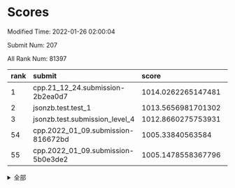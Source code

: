 # Scores

Modified Time: 2022-01-26 02:00:04

Submit Num: 207

All Rank Num: 81397

| rank |               submit               |       score        |       sigma        | pk_num |
| :--- | :--------------------------------- | :----------------- | :----------------- | :----- |
| 1    | cpp.21_12_24.submission-2b2ea0d7   | 1014.0262265147481 | 0.8036342742143147 | 1573   |
| 2    | jsonzb.test.test_1                 | 1013.5656981701302 | 0.830925775953952  | 1575   |
| 3    | jsonzb.test.submission_level_4     | 1012.8660275753931 | 0.8175766052953027 | 1577   |
| 54   | cpp.2022_01_09.submission-816672bd | 1005.33840563584   | 0.7351782588651204 | 1575   |
| 55   | cpp.2022_01_09.submission-5b0e3de2 | 1005.1478558367796 | 0.7300171810238613 | 1568   |


<details>
<summary>全部</summary>

| rank |                 submit                 |       score        |       sigma        | pk_num |
| :--- | :------------------------------------- | :----------------- | :----------------- | :----- |
| 1    | cpp.21_12_24.submission-2b2ea0d7       | 1014.0262265147481 | 0.8036342742143147 | 1573   |
| 2    | jsonzb.test.test_1                     | 1013.5656981701302 | 0.830925775953952  | 1575   |
| 3    | jsonzb.test.submission_level_4         | 1012.8660275753931 | 0.8175766052953027 | 1577   |
| 4    | gobigger.level_3.submission_level_3_33 | 1011.4538695012317 | 0.7638832478100848 | 1570   |
| 5    | gobigger.level_3.submission_level_3_16 | 1011.377189054298  | 0.7857975841796442 | 1572   |
| 6    | gobigger.level_3.submission_level_3_35 | 1011.3418259633565 | 0.7727361628707768 | 1571   |
| 7    | gobigger.level_3.submission_level_3_21 | 1011.3264840698604 | 0.7910080547517936 | 1573   |
| 8    | gobigger.level_3.submission_level_3_19 | 1010.9529810957863 | 0.7644759657376262 | 1573   |
| 9    | gobigger.level_3.submission_level_3_14 | 1010.8848774410656 | 0.7582592570012503 | 1573   |
| 10   | gobigger.level_3.submission_level_3_38 | 1010.8672361995872 | 0.7615973256328687 | 1573   |
| 11   | gobigger.level_3.submission_level_3_27 | 1010.8667460395526 | 0.7750963949622196 | 1572   |
| 12   | gobigger.level_3.submission_level_3_10 | 1010.8407022083051 | 0.7656747607582262 | 1573   |
| 13   | gobigger.level_3.submission_level_3_40 | 1010.7910318898082 | 0.7762194044636246 | 1568   |
| 14   | gobigger.level_3.submission_level_3_30 | 1010.7226306605419 | 0.7674373489407397 | 1571   |
| 15   | gobigger.level_3.submission_level_3_32 | 1010.7043415015456 | 0.7848141835049189 | 1568   |
| 16   | gobigger.level_3.submission_level_3_2  | 1010.6864942799907 | 0.7605077743828316 | 1572   |
| 17   | gobigger.level_3.submission_level_3_26 | 1010.602393309113  | 0.74586202704494   | 1574   |
| 18   | gobigger.level_3.submission_level_3_34 | 1010.5875797254583 | 0.7733945825771553 | 1577   |
| 19   | gobigger.level_3.submission_level_3_29 | 1010.5825171643429 | 0.7737894201113087 | 1577   |
| 20   | gobigger.level_3.submission_level_3_5  | 1010.4938254049226 | 0.7848217193364754 | 1575   |
| 21   | gobigger.level_3.submission_level_3_37 | 1010.4262169289681 | 0.7542187755904862 | 1572   |
| 22   | gobigger.level_3.submission_level_3_18 | 1010.3707252265644 | 0.7837360059967656 | 1575   |
| 23   | gobigger.level_3.submission_level_3_3  | 1010.2796110799773 | 0.7683862543378531 | 1570   |
| 24   | gobigger.level_3.submission_level_3_47 | 1010.160651332937  | 0.7358763280111539 | 1565   |
| 25   | gobigger.level_3.submission_level_3_25 | 1010.1145707099124 | 0.7476597498492723 | 1572   |
| 26   | gobigger.level_3.submission_level_3_31 | 1010.0575084041335 | 0.7610286901180363 | 1574   |
| 27   | gobigger.level_3.submission_level_3_7  | 1010.0247036568783 | 0.753879527292466  | 1567   |
| 28   | gobigger.level_3.submission_level_3_45 | 1009.9944987652771 | 0.7672237883791079 | 1568   |
| 29   | gobigger.level_3.submission_level_3_23 | 1009.948361081628  | 0.737136439596165  | 1575   |
| 30   | gobigger.level_3.submission_level_3_0  | 1009.8817297355581 | 0.7539320908208602 | 1574   |
| 31   | gobigger.level_3.submission_level_3_8  | 1009.8787327490063 | 0.7527390656266076 | 1574   |
| 32   | gobigger.level_3.submission_level_3_41 | 1009.7747210604005 | 0.7543617840741899 | 1574   |
| 33   | gobigger.level_3.submission_level_3_43 | 1009.7532941399655 | 0.7603641184245494 | 1575   |
| 34   | gobigger.level_3.submission_level_3_48 | 1009.7354993520994 | 0.7454272742784377 | 1573   |
| 35   | gobigger.level_3.submission_level_3_4  | 1009.7354950857374 | 0.7645309214474606 | 1577   |
| 36   | gobigger.level_3.submission_level_3_6  | 1009.7239828899459 | 0.7656414364784725 | 1572   |
| 37   | gobigger.level_3.submission_level_3_12 | 1009.6327009517989 | 0.7467487133935293 | 1569   |
| 38   | gobigger.level_3.submission_level_3_9  | 1009.6303171494992 | 0.7678444699938304 | 1573   |
| 39   | gobigger.level_3.submission_level_3_42 | 1009.5896637044713 | 0.7557657969617632 | 1572   |
| 40   | gobigger.level_3.submission_level_3_46 | 1009.4483691022242 | 0.7318102431638777 | 1571   |
| 41   | gobigger.level_3.submission_level_3_36 | 1009.4394406352134 | 0.77406541809627   | 1571   |
| 42   | gobigger.level_3.submission_level_3_49 | 1009.4327338876686 | 0.7419467129692859 | 1563   |
| 43   | gobigger.level_3.submission_level_3_1  | 1009.3221554690075 | 0.7733073045411781 | 1574   |
| 44   | gobigger.level_3.submission_level_3_11 | 1009.2619103671823 | 0.7346485573605944 | 1574   |
| 45   | gobigger.level_3.submission_level_3_44 | 1009.2464805447137 | 0.7328740378453158 | 1577   |
| 46   | gobigger.level_3.submission_level_3_24 | 1009.2458994598518 | 0.7640195206586464 | 1569   |
| 47   | gobigger.level_3.submission_level_3_20 | 1009.2380969137183 | 0.7441163597590527 | 1576   |
| 48   | gobigger.level_3.submission_level_3_28 | 1009.2028770569843 | 0.7345023861448915 | 1573   |
| 49   | gobigger.level_3.submission_level_3_22 | 1009.1771122729269 | 0.7527734125286448 | 1573   |
| 50   | gobigger.level_3.submission_level_3_13 | 1009.141137887801  | 0.7509590522072795 | 1572   |
| 51   | gobigger.level_3.submission_level_3_39 | 1008.7432522855194 | 0.7599356736484002 | 1573   |
| 52   | gobigger.level_3.submission_level_3_15 | 1008.707698043593  | 0.7400667355789741 | 1571   |
| 53   | gobigger.level_3.submission_level_3_17 | 1008.1268114524519 | 0.746803394851895  | 1575   |
| 54   | cpp.2022_01_09.submission-816672bd     | 1005.33840563584   | 0.7351782588651204 | 1575   |
| 55   | cpp.2022_01_09.submission-5b0e3de2     | 1005.1478558367796 | 0.7300171810238613 | 1568   |
| 56   | gobigger.level_1.submission_level_1_36 | 1004.5517077018177 | 0.7335802093826297 | 1575   |
| 57   | gobigger.level_1.submission_level_1_22 | 1004.4366999020281 | 0.7328528363921132 | 1568   |
| 58   | gobigger.level_1.submission_level_1_11 | 1004.3919586743739 | 0.7370811159796012 | 1575   |
| 59   | gobigger.level_1.submission_level_1_6  | 1004.016042955443  | 0.7134383846228787 | 1573   |
| 60   | gobigger.level_1.submission_level_1_16 | 1003.92203524154   | 0.7305812884626887 | 1573   |
| 61   | gobigger.level_1.submission_level_1_43 | 1003.9119786151397 | 0.7103333908112008 | 1572   |
| 62   | gobigger.level_1.submission_level_1_28 | 1003.9016827862735 | 0.7122099773835979 | 1569   |
| 63   | gobigger.level_1.submission_level_1_48 | 1003.8780909555086 | 0.718930239774984  | 1574   |
| 64   | gobigger.level_1.submission_level_1_19 | 1003.8547802753048 | 0.7259214448464848 | 1578   |
| 65   | gobigger.level_1.submission_level_1_12 | 1003.7892941587155 | 0.7125112055005719 | 1577   |
| 66   | gobigger.level_1.submission_level_1_40 | 1003.7882847101015 | 0.7167793821945045 | 1570   |
| 67   | gobigger.level_1.submission_level_1_21 | 1003.7739568360829 | 0.7217045459606943 | 1574   |
| 68   | gobigger.level_1.submission_level_1_49 | 1003.7631822276269 | 0.7272940056705826 | 1574   |
| 69   | gobigger.level_1.submission_level_1_34 | 1003.7020973953939 | 0.7259863383477975 | 1575   |
| 70   | gobigger.level_1.submission_level_1_30 | 1003.70121773976   | 0.705080605933251  | 1578   |
| 71   | gobigger.level_1.submission_level_1_18 | 1003.6144578779886 | 0.7192878190882662 | 1566   |
| 72   | gobigger.level_1.submission_level_1_42 | 1003.6005454588111 | 0.7163935330868102 | 1572   |
| 73   | gobigger.level_1.submission_level_1_46 | 1003.5999087638536 | 0.7321045894671266 | 1575   |
| 74   | gobigger.level_1.submission_level_1_45 | 1003.5770216822499 | 0.7138399646589934 | 1572   |
| 75   | gobigger.level_1.submission_level_1_25 | 1003.5741263425134 | 0.706729932518548  | 1570   |
| 76   | gobigger.level_1.submission_level_1_41 | 1003.4551690617204 | 0.7156104801376477 | 1572   |
| 77   | gobigger.level_1.submission_level_1_0  | 1003.4352427881081 | 0.7092848386546939 | 1575   |
| 78   | gobigger.level_1.submission_level_1_31 | 1003.4049067922964 | 0.7152313790623585 | 1572   |
| 79   | gobigger.level_1.submission_level_1_32 | 1003.3598743386813 | 0.7282563226602989 | 1569   |
| 80   | gobigger.level_1.submission_level_1_47 | 1003.3089651306997 | 0.709406634184487  | 1576   |
| 81   | gobigger.level_1.submission_level_1_39 | 1003.2897591270039 | 0.7066875542680083 | 1570   |
| 82   | gobigger.level_1.submission_level_1_29 | 1003.2770348792789 | 0.7328716476265801 | 1573   |
| 83   | gobigger.level_1.submission_level_1_37 | 1003.257772529319  | 0.7156054841746572 | 1575   |
| 84   | gobigger.level_1.submission_level_1_3  | 1003.219808322814  | 0.7281666213625452 | 1574   |
| 85   | gobigger.level_1.submission_level_1_5  | 1003.2120284054905 | 0.7151441474064165 | 1574   |
| 86   | gobigger.level_1.submission_level_1_33 | 1003.2119942116349 | 0.7197026231616871 | 1571   |
| 87   | gobigger.level_1.submission_level_1_17 | 1003.118333218558  | 0.7159734653244522 | 1577   |
| 88   | gobigger.level_1.submission_level_1_1  | 1003.1122928282782 | 0.7062162869694855 | 1566   |
| 89   | gobigger.level_1.submission_level_1_15 | 1002.954725969645  | 0.7074837672798134 | 1574   |
| 90   | gobigger.level_1.submission_level_1_7  | 1002.950836959451  | 0.7164692558141647 | 1571   |
| 91   | gobigger.level_1.submission_level_1_9  | 1002.844629269466  | 0.7169698464630176 | 1575   |
| 92   | gobigger.level_1.submission_level_1_4  | 1002.8141184754613 | 0.7127134511234772 | 1574   |
| 93   | gobigger.level_1.submission_level_1_35 | 1002.7047471308442 | 0.7272058629037956 | 1574   |
| 94   | gobigger.level_1.submission_level_1_26 | 1002.6548632255368 | 0.7145275684937299 | 1572   |
| 95   | gobigger.level_1.submission_level_1_24 | 1002.6270500154286 | 0.7272178813573384 | 1571   |
| 96   | gobigger.level_1.submission_level_1_44 | 1002.5580213591061 | 0.7181750562471049 | 1579   |
| 97   | gobigger.level_1.submission_level_1_27 | 1002.5394438639631 | 0.7211996848327781 | 1574   |
| 98   | gobigger.level_1.submission_level_1_14 | 1002.5267223092583 | 0.7080752890690614 | 1574   |
| 99   | gobigger.level_1.submission_level_1_23 | 1002.5031117513001 | 0.7312264500792117 | 1574   |
| 100  | gobigger.level_1.submission_level_1_10 | 1002.4373375797062 | 0.7115593245737827 | 1574   |
| 101  | gobigger.level_1.submission_level_1_13 | 1002.333014654592  | 0.7119289071147179 | 1570   |
| 102  | gobigger.level_1.submission_level_1_2  | 1002.1890180110502 | 0.7119837318329069 | 1577   |
| 103  | gobigger.level_1.submission_level_1_8  | 1002.1576971442485 | 0.7062365947519993 | 1569   |
| 104  | gobigger.level_1.submission_level_1_20 | 1001.9959869263641 | 0.7127798632569853 | 1569   |
| 105  | gobigger.level_1.submission_level_1_38 | 1001.6833369662747 | 0.7048532760518951 | 1576   |
| 106  | gobigger.random.submission_random_28   | 997.5194583790673  | 0.7263259806013156 | 1575   |
| 107  | gobigger.random.submission_random_1    | 997.3785705419818  | 0.7140951322173085 | 1573   |
| 108  | gobigger.random.submission_random_33   | 997.0446408674304  | 0.7172706543071934 | 1567   |
| 109  | gobigger.random.submission_random_47   | 997.019083050929   | 0.7045635745068978 | 1568   |
| 110  | gobigger.random.submission_random_36   | 997.0176640348558  | 0.7012634939283061 | 1572   |
| 111  | gobigger.random.submission_random_7    | 996.8422138224207  | 0.7101281323869713 | 1578   |
| 112  | gobigger.random.submission_random_20   | 996.8055759105516  | 0.7251111999387635 | 1576   |
| 113  | gobigger.random.submission_random_42   | 996.7547149886387  | 0.7029206329009233 | 1572   |
| 114  | gobigger.random.submission_random_26   | 996.7257515088478  | 0.7036809311700095 | 1571   |
| 115  | gobigger.random.submission_random_39   | 996.6296719832345  | 0.7063659685704753 | 1578   |
| 116  | gobigger.random.submission_random_2    | 996.4628495803091  | 0.7015100438624953 | 1577   |
| 117  | gobigger.random.submission_random_14   | 996.3824022565698  | 0.7095404671649783 | 1576   |
| 118  | gobigger.random.submission_random_12   | 996.3076478265865  | 0.7067455896203723 | 1573   |
| 119  | gobigger.random.submission_random_3    | 996.2817996175613  | 0.73251789485303   | 1572   |
| 120  | gobigger.random.submission_random_44   | 996.1771489061073  | 0.7113973836795396 | 1573   |
| 121  | gobigger.random.submission_random_30   | 996.1700080955925  | 0.7045120225549876 | 1572   |
| 122  | gobigger.random.submission_random_8    | 996.0100837591689  | 0.7032759895292255 | 1574   |
| 123  | gobigger.random.submission_random_24   | 995.9766910950094  | 0.7115513494608644 | 1567   |
| 124  | gobigger.random.submission_random_29   | 995.9561660075824  | 0.7116825616958051 | 1571   |
| 125  | gobigger.random.submission_random_18   | 995.9012216653408  | 0.6998002179862153 | 1574   |
| 126  | gobigger.random.submission_random_32   | 995.89854758112    | 0.7095578624009795 | 1581   |
| 127  | gobigger.random.submission_random_19   | 995.8446941111034  | 0.7316191809704609 | 1576   |
| 128  | gobigger.random.submission_random_6    | 995.7660707333979  | 0.7079267087229951 | 1574   |
| 129  | gobigger.random.submission_random_23   | 995.68355707424    | 0.7177809116239862 | 1576   |
| 130  | gobigger.random.submission_random_40   | 995.6777320741478  | 0.6974696983813948 | 1574   |
| 131  | gobigger.random.submission_random_10   | 995.6483962649667  | 0.728806821107138  | 1573   |
| 132  | gobigger.random.submission_random_49   | 995.6441956463023  | 0.7131064407400773 | 1570   |
| 133  | gobigger.random.submission_random_25   | 995.622997653483   | 0.7259119735040627 | 1576   |
| 134  | gobigger.random.submission_random_46   | 995.5802967993222  | 0.7300162080894868 | 1574   |
| 135  | gobigger.random.submission_random_38   | 995.5749924628839  | 0.6992813071781483 | 1572   |
| 136  | gobigger.random.submission_random_35   | 995.5501993983163  | 0.6960763115690006 | 1568   |
| 137  | gobigger.random.submission_random_17   | 995.535347957751   | 0.7128242903763219 | 1576   |
| 138  | gobigger.random.submission_random_21   | 995.514964798959   | 0.7080353280336964 | 1576   |
| 139  | gobigger.random.submission_random_9    | 995.4999099048249  | 0.7137003248595739 | 1573   |
| 140  | gobigger.random.submission_random_27   | 995.4374615234367  | 0.7160030314883447 | 1573   |
| 141  | gobigger.random.submission_random_0    | 995.4264921483797  | 0.70809344923668   | 1566   |
| 142  | gobigger.random.submission_random_43   | 995.3470288571435  | 0.724516277867421  | 1575   |
| 143  | gobigger.random.submission_random_34   | 995.3234228994174  | 0.7077287244090594 | 1569   |
| 144  | gobigger.random.submission_random_48   | 995.2826162828882  | 0.717258064955449  | 1576   |
| 145  | gobigger.random.submission_random_15   | 995.1460317336813  | 0.7161856048521641 | 1574   |
| 146  | gobigger.random.submission_random_41   | 995.1456165322836  | 0.7022858091458966 | 1574   |
| 147  | gobigger.random.submission_random_11   | 994.9692560384735  | 0.7068380435001852 | 1570   |
| 148  | gobigger.random.submission_random_4    | 994.9152745566704  | 0.7035254470351529 | 1573   |
| 149  | gobigger.random.submission_random_31   | 994.87530175977    | 0.7198529641805352 | 1571   |
| 150  | gobigger.random.submission_random_5    | 994.7406230292744  | 0.7150309569489881 | 1572   |
| 151  | gobigger.random.submission_random_16   | 994.6928794612788  | 0.7211582358535893 | 1574   |
| 152  | gobigger.random.submission_random_13   | 994.6569683877581  | 0.7144006637548137 | 1578   |
| 153  | gobigger.random.submission_random_45   | 994.5658342496987  | 0.7218263272214667 | 1577   |
| 154  | gobigger.random.submission_random_37   | 994.3715584736613  | 0.7077516485045937 | 1576   |
| 155  | gobigger.random.submission_random_22   | 994.1701756474083  | 0.7201939904079304 | 1570   |
| 156  | gobigger.level_2.submission_level_2_28 | 994.1085561311812  | 0.7313647879284738 | 1574   |
| 157  | gobigger.level_2.submission_level_2_19 | 994.0522722019755  | 0.7306721229392458 | 1575   |
| 158  | gobigger.level_2.submission_level_2_23 | 993.576081482069   | 0.7292051912254874 | 1574   |
| 159  | gobigger.level_2.submission_level_2_24 | 993.5307330885587  | 0.7322436502535314 | 1576   |
| 160  | gobigger.level_2.submission_level_2_17 | 993.1027372550192  | 0.7347225559840508 | 1564   |
| 161  | gobigger.level_2.submission_level_2_5  | 993.0143147937413  | 0.7483739030222598 | 1563   |
| 162  | gobigger.level_2.submission_level_2_0  | 992.9532810886437  | 0.7285015874671421 | 1569   |
| 163  | gobigger.level_2.submission_level_2_10 | 992.9424329098193  | 0.7279257477566419 | 1575   |
| 164  | gobigger.level_2.submission_level_2_8  | 992.8741337559703  | 0.7529845827198373 | 1578   |
| 165  | gobigger.level_2.submission_level_2_26 | 992.8418237924573  | 0.7401374426790928 | 1572   |
| 166  | gobigger.level_2.submission_level_2_2  | 992.761106359505   | 0.7305109601888778 | 1574   |
| 167  | gobigger.level_2.submission_level_2_32 | 992.7559244700636  | 0.7456701595900044 | 1569   |
| 168  | gobigger.level_2.submission_level_2_12 | 992.7540328723604  | 0.7276521561085514 | 1575   |
| 169  | gobigger.level_2.submission_level_2_40 | 992.6801315407306  | 0.7505686543795863 | 1571   |
| 170  | gobigger.level_2.submission_level_2_38 | 992.6685795467076  | 0.7333641910632067 | 1570   |
| 171  | gobigger.level_2.submission_level_2_3  | 992.4704076553023  | 0.7422003188177085 | 1574   |
| 172  | gobigger.level_2.submission_level_2_25 | 992.3573021114787  | 0.736326413712165  | 1575   |
| 173  | gobigger.level_2.submission_level_2_9  | 992.3130441708693  | 0.7685338869877661 | 1575   |
| 174  | gobigger.level_2.submission_level_2_4  | 992.2146356944485  | 0.7496846187487058 | 1573   |
| 175  | gobigger.level_2.submission_level_2_48 | 992.1912357041492  | 0.736893863907988  | 1574   |
| 176  | gobigger.level_2.submission_level_2_22 | 992.171445872237   | 0.7366768589505963 | 1575   |
| 177  | gobigger.level_2.submission_level_2_13 | 992.1109094374469  | 0.7416395487846956 | 1575   |
| 178  | gobigger.level_2.submission_level_2_36 | 992.1028617102917  | 0.7386907525831286 | 1579   |
| 179  | gobigger.level_2.submission_level_2_34 | 992.0522857353159  | 0.746779297515891  | 1573   |
| 180  | gobigger.level_2.submission_level_2_30 | 992.036151833173   | 0.7492917955743897 | 1573   |
| 181  | gobigger.level_2.submission_level_2_43 | 991.9812258421994  | 0.7443164542523946 | 1571   |
| 182  | gobigger.level_2.submission_level_2_15 | 991.9423549245251  | 0.7480058790045102 | 1576   |
| 183  | gobigger.level_2.submission_level_2_39 | 991.9360922219623  | 0.7381271411564291 | 1574   |
| 184  | gobigger.level_2.submission_level_2_46 | 991.862139342445   | 0.755217963904835  | 1576   |
| 185  | gobigger.level_2.submission_level_2_21 | 991.7497479395649  | 0.7339496099713628 | 1569   |
| 186  | gobigger.level_2.submission_level_2_27 | 991.7125510297863  | 0.7455367648707926 | 1572   |
| 187  | gobigger.level_2.submission_level_2_31 | 991.6924042224684  | 0.7666088041436534 | 1574   |
| 188  | gobigger.level_2.submission_level_2_18 | 991.5978768637225  | 0.7403416632383789 | 1566   |
| 189  | gobigger.level_2.submission_level_2_6  | 991.5873674240506  | 0.7536492721471709 | 1575   |
| 190  | gobigger.level_2.submission_level_2_45 | 991.3150108994753  | 0.7489059252816744 | 1575   |
| 191  | gobigger.level_2.submission_level_2_42 | 991.2377690979     | 0.7336095255967207 | 1571   |
| 192  | gobigger.level_2.submission_level_2_33 | 991.2251134093673  | 0.7824897534291465 | 1570   |
| 193  | gobigger.level_2.submission_level_2_37 | 991.2098244798225  | 0.7549226582420566 | 1578   |
| 194  | gobigger.level_2.submission_level_2_11 | 991.0861667727826  | 0.7551197833596303 | 1576   |
| 195  | gobigger.level_2.submission_level_2_44 | 991.0852177914747  | 0.7520095616638094 | 1568   |
| 196  | gobigger.level_2.submission_level_2_14 | 990.9221197790407  | 0.7925780130731809 | 1569   |
| 197  | gobigger.level_2.submission_level_2_29 | 990.9157078499977  | 0.7676247522634214 | 1571   |
| 198  | gobigger.level_2.submission_level_2_7  | 990.8136941234347  | 0.7605960028828938 | 1575   |
| 199  | gobigger.level_2.submission_level_2_20 | 990.7774041962069  | 0.7595606319398439 | 1575   |
| 200  | gobigger.level_2.submission_level_2_41 | 990.765144066735   | 0.7494319759499823 | 1572   |
| 201  | gobigger.level_2.submission_level_2_1  | 990.6197969444773  | 0.7638423361772118 | 1571   |
| 202  | gobigger.level_2.submission_level_2_35 | 990.5661575218959  | 0.751780412441575  | 1575   |
| 203  | gobigger.level_2.submission_level_2_49 | 990.245593585725   | 0.7713539931857318 | 1573   |
| 204  | gobigger.level_2.submission_level_2_16 | 990.2298218404604  | 0.7654183890964863 | 1571   |
| 205  | gobigger.level_2.submission_level_2_47 | 989.5896283882979  | 0.7585663045008524 | 1574   |
| 206  | gobigger.none.submission_none_1        | 976.1140465046074  | 1.4457260537142316 | 1575   |
| 207  | gobigger.none.submission_none_0        | 975.464376076772   | 1.433092050672228  | 1574   |

</details>